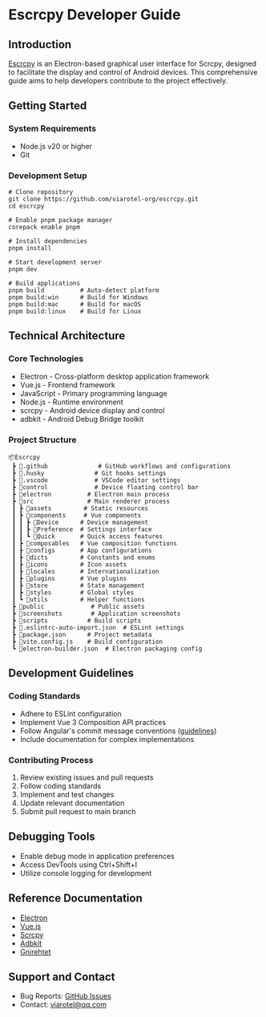 # Escrcpy Developer Guide

## Introduction

[Escrcpy](https://github.com/viarotel-org/escrcpy) is an Electron-based graphical user interface for Scrcpy, designed to facilitate the display and control of Android devices. This comprehensive guide aims to help developers contribute to the project effectively.

## Getting Started

### System Requirements
- Node.js v20 or higher
- Git

### Development Setup
```shell
# Clone repository
git clone https://github.com/viarotel-org/escrcpy.git
cd escrcpy

# Enable pnpm package manager
corepack enable pnpm

# Install dependencies
pnpm install

# Start development server
pnpm dev

# Build applications
pnpm build          # Auto-detect platform
pnpm build:win      # Build for Windows
pnpm build:mac      # Build for macOS 
pnpm build:linux    # Build for Linux
```

## Technical Architecture

### Core Technologies
- Electron - Cross-platform desktop application framework
- Vue.js - Frontend framework
- JavaScript - Primary programming language
- Node.js - Runtime environment
- scrcpy - Android device display and control
- adbkit - Android Debug Bridge toolkit

### Project Structure
```
📦Escrcpy
 ┣ 📂.github              # GitHub workflows and configurations
 ┣ 📂.husky              # Git hooks settings
 ┣ 📂.vscode             # VSCode editor settings
 ┣ 📂control             # Device floating control bar
 ┣ 📂electron          # Electron main process
 ┣ 📂src               # Main renderer process
 ┃ ┣ 📂assets         # Static resources
 ┃ ┣ 📂components     # Vue components
 ┃ ┃ ┣ 📂Device      # Device management
 ┃ ┃ ┣ 📂Preference  # Settings interface
 ┃ ┃ ┗ 📂Quick       # Quick access features
 ┃ ┣ 📂composables   # Vue composition functions
 ┃ ┣ 📂configs       # App configurations
 ┃ ┣ 📂dicts         # Constants and enums
 ┃ ┣ 📂icons         # Icon assets
 ┃ ┣ 📂locales       # Internationalization
 ┃ ┣ 📂plugins       # Vue plugins
 ┃ ┣ 📂store         # State management
 ┃ ┣ 📂styles        # Global styles
 ┃ ┗ 📂utils         # Helper functions
 ┣ 📂public             # Public assets
 ┣ 📂screenshots        # Application screenshots
 ┣ 📂scripts           # Build scripts
 ┣ 📜.eslintrc-auto-import.json  # ESLint settings
 ┣ 📜package.json      # Project metadata
 ┣ 📜vite.config.js    # Build configuration
 ┗ 📜electron-builder.json  # Electron packaging config
```

## Development Guidelines

### Coding Standards
- Adhere to ESLint configuration
- Implement Vue 3 Composition API practices
- Follow Angular's commit message conventions ([guidelines](https://github.com/angular/angular/blob/22b96b9/CONTRIBUTING.md#-commit-message-guidelines))
- Include documentation for complex implementations

### Contributing Process
1. Review existing issues and pull requests
2. Follow coding standards
3. Implement and test changes
4. Update relevant documentation
5. Submit pull request to main branch

## Debugging Tools

- Enable debug mode in application preferences
- Access DevTools using Ctrl+Shift+I
- Utilize console logging for development

## Reference Documentation

- [Electron](https://www.electronjs.org/docs)
- [Vue.js](https://vuejs.org/)
- [Scrcpy](https://github.com/Genymobile/scrcpy)
- [Adbkit](https://github.com/DeviceFarmer/adbkit)
- [Gnirehtet](https://github.com/Genymobile/gnirehtet/)

## Support and Contact

- Bug Reports: [GitHub Issues](https://github.com/viarotel-org/escrcpy/issues)
- Contact: viarotel@qq.com